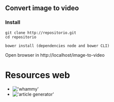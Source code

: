 ## Convert image to video

### Install

	git clone http://repositorio.git
	cd repositorio

	bower install (dependencies node and bower CLI)

Open browser in http://localhost/image-to-video

# Resources web

- !['whammy'](https://github.com/antimatter15/whammy)
- !['article generator'](http://techslides.com/convert-images-to-video-with-javascript)